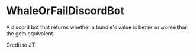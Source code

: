 # WhaleOrFailDiscordBot
A discord bot that returns whether a bundle's value is better or worse than the gem equivalent.

Credit to JT
